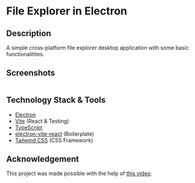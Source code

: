 # File Explorer in Electron

## Description
A simple cross-platform file explorer desktop application with some basic functionalitites.

## Screenshots
<p align="middle">
  <img src="">
</p>

## Technology Stack & Tools
- [Electron](https://www.electronjs.org/)
- [Vite](https://vitejs.dev/) (React & Testing)
- [TypeScript](https://www.typescriptlang.org/)
- [electron-vite-react](https://github.com/electron-vite/electron-vite-react?tab=readme-ov-file) (Boilerplate)
- [Tailwind CSS](https://tailwindcss.com/) (CSS Framework)

## Acknowledgement
This project was made possible with the help of [this video](https://www.youtube.com/watch?v=oAaS9ix8pes).